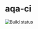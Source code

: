 # aqa-ci

[![Build status](https://ci.appveyor.com/api/projects/status/ouwsbcidbm8147e6?svg=true)](https://ci.appveyor.com/project/SantAlice/aqa-ci)
